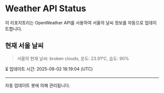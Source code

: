 
# Weather API Status

이 리포지토리는 OpenWeather API를 사용하여 서울의 날씨 정보를 자동으로 업데이트합니다.

## 현재 서울 날씨
> 서울의 현재 날씨: broken clouds, 온도: 23.91°C, 습도: 90%

⏳ 업데이트 시간: 2025-09-02 18:19:04 (UTC)

---
자동 업데이트 봇에 의해 관리됩니다.
